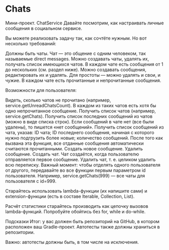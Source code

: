 # Chats

Мини-проект. ChatService
Давайте посмотрим, как настраивать личные сообщения в социальном сервисе.

Вы можете реализовать задачу так, как сочтёте нужным. Но вот несколько требований:

Должны быть чаты. Чат — это общение с одним человеком, так называемые direct messages.
Можно создавать чаты, удалять их, получать список имеющихся чатов.
В каждом чате есть сообщения от 1 до нескольких (см. раздел ниже).
Можно создавать сообщения, редактировать их и удалять. Для простоты — можно удалять и свои, и чужие.
В каждом чате есть прочитанные и непрочитанные сообщения.


Возможности для пользователя:

Видеть, сколько чатов не прочитано (например, service.getUnreadChatsCount). В каждом из таких чатов есть хотя бы одно непрочитанное сообщение.
Получить список чатов (например, service.getChats).
Получить список последних сообщений из чатов (можно в виде списка строк). Если сообщений в чате нет (все были удалены), то пишется «нет сообщений».
Получить список сообщений из чата, указав:
ID чата;
ID последнего сообщения, начиная с которого нужно подгрузить более новые;
количество сообщений. После того как вызвана эта функция, все отданные сообщения автоматически считаются прочитанными.
Создать новое сообщение.
Удалить сообщение.
Создать чат. Чат создаётся, когда пользователю отправляется первое сообщение.
Удалить чат, т. е. целиком удалить всю переписку.
Важный момент: чтобы отделять одного пользователя от другого, передавайте во все функции первым параметром id пользователя. Например, service.getChats(999) — все чаты для пользователя с id=999.

Старайтесь использовать lambda-функции (их напишите сами) и extension-функции (есть в составе Iterable, Collection, List).

Расчёт статистики старайтесь производить как цепочку вызовов lambda-функций. Попробуйте обойтись без for, while и do-while.

Подсказки
Итог: у вас должен быть репозиторий на GitHub, в котором расположен ваш Gradle-проект. Автотесты также должны храниться в репозитории.

Важно: автотесты должны быть, в том числе на исключения.
